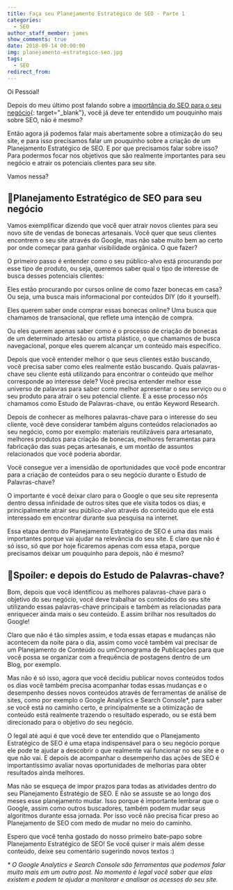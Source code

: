```yaml
---
title: Faça seu Planejamento Estratégico de SEO - Parte 1
categories:
  - SEO
author_staff_member: james
show_comments: true
date: 2018-09-14 00:00:00
img: planejamento-estrategico-seo.jpg
tags:
  - SEO
redirect_from:
---
```


Oi Pessoal!

Depois do meu último post falando sobre a [importância do SEO para o seu negócio](https://seoanalytics.com.br/2017/10/09/seo-serve-para-o-seu-negocio/){: target="_blank"}, você já deve ter entendido um pouquinho mais sobre SEO, não é mesmo?

Então agora já podemos falar mais abertamente sobre a otimização do seu site, e para isso precisamos falar um pouquinho sobre a criação de um Planejamento Estratégico de SEO. E por que precisamos falar sobre isso? Para podermos focar nos objetivos que são realmente importantes para seu negócio e atrair os potenciais clientes para seu site.

Vamos nessa?

## 📑Planejamento Estratégico de SEO para seu negócio

Vamos exemplificar dizendo que você quer atrair novos clientes para seu novo site de vendas de bonecas artesanais. Você quer que seus clientes encontrem o seu site através do Google, mas não sabe muito bem ao certo por onde começar para ganhar visibilidade orgânica. O que fazer?

O primeiro passo é entender como o seu público-alvo está procurando por esse tipo de produto, ou seja, queremos saber qual o tipo de interesse de busca desses potenciais clientes:

Eles estão procurando por cursos online de como fazer bonecas em casa? Ou seja, uma busca mais informacional por conteúdos DIY (do it yourself).

Eles querem saber onde comprar essas bonecas online? Uma busca que chamamos de transacional, que reflete uma intenção de compra.

Ou eles querem apenas saber como é o processo de criação de bonecas de um determinado artesão ou artista plástico, o que chamamos de busca navegacional, porque eles querem alcançar um conteúdo mais específico.

Depois que você entender melhor o que seus clientes estão buscando, você precisa saber como eles realmente estão buscando. Quais palavras-chave seu cliente está utilizando para encontrar o conteúdo que melhor corresponde ao interesse dele? Você precisa entender melhor esse universo de palavras para saber como melhor apresentar o seu serviço ou o seu produto para atrair o seu potencial cliente. E a esse processo nós chamamos como Estudo de Palavras-chave, ou então Keyword Research.

Depois de conhecer as melhores palavras-chave para o interesse do seu cliente, você deve considerar também alguns conteúdos relacionados ao seu negócio, como por exemplo: materiais reutilizáveis para artesanato, melhores produtos para criação de bonecas, melhores ferramentas para fabricação das suas peças artesanais, e um montão de assuntos relacionados que você poderia abordar.

Você consegue ver a imensidão de oportunidades que você pode encontrar para a criação de conteúdos para o seu negócio durante o Estudo de Palavras-chave?

O importante é você deixar claro para o Google o que seu site representa dentro dessa infinidade de outros sites que ele visita todos os dias, e principalmente atrair seu público-alvo através do conteúdo que ele está interessado em encontrar durante sua pesquisa na internet.

Essa etapa dentro do Planejamento Estratégico de SEO é uma das mais importantes porque vai ajudar na relevância do seu site. E claro que não é só isso, só que por hoje ficaremos apenas com essa etapa, porque precisamos deixar um pouquinho para depois, não é mesmo?

## 🚨Spoiler: e depois do Estudo de Palavras-chave?

Bom, depois que você identificou as melhores palavras-chave para o objetivo do seu negócio, você deve trabalhar os conteúdos do seu site utilizando essas palavras-chave principais e também as relacionadas para enriquecer ainda mais o seu conteúdo. E assim brilhar nos resultados do Google!

Claro que não é tão simples assim, e toda essas etapas e mudanças não acontecem da noite para o dia, assim como você também vai precisar de um Planejamento de Conteúdo ou umCronograma de Publicações para que você possa se organizar com a frequência de postagens dentro de um Blog, por exemplo.

Mas não é só isso, agora que você decidiu publicar novos conteúdos todos os dias você também precisa acompanhar todas essas mudanças e o desempenho desses novos conteúdos através de ferramentas de análise de sites, como por exemplo o Google Analytics e Search Console\*, para saber se você está no caminho certo, e principalmente se a otimização de conteúdo está realmente trazendo o resultado esperado, ou se está bem direcionado para o objetivo do seu negócio.

O legal até aqui é que você deve ter entendido que o Planejamento Estratégico de SEO é uma etapa indispensável para o seu negócio porque ele pode te ajudar a descobrir o que realmente vai funcionar no seu site e o que não vai. E depois de acompanhar o desempenho das ações de SEO é importantíssimo avaliar novas oportunidades de melhorias para obter resultados ainda melhores.

Mas não se esqueça de impor prazos para todas as atividades dentro do seu Planejamento Estratégio de SEO. E não se assuste se ao longo dos meses esse planejamento mudar. Isso porque é importante lembrar que o Google, assim como outros buscadores, também podem mudar seus algoritmos durante essa jornada. Por isso você não precisa ficar preso ao Planejamento de SEO com medo de mudar no meio do caminho.

Espero que você tenha gostado do nosso primeiro bate-papo sobre Planejamento Estratégico de SEO! Se você quiser ir mais além desse conteúdo, deixe seu comentário sugerindo novos textos :)

*\* O Google Analytics e Search Console são ferramentas que podemos falar muito mais em um outro post. No momento é legal você saber que elas existem e podem te ajudar a monitorar e analisar os acessos do seu site.*